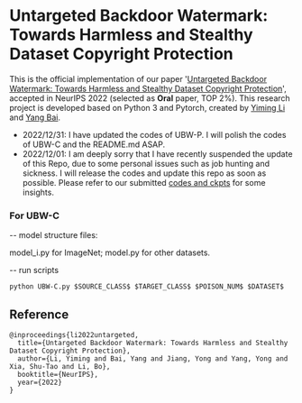 # Untargeted Backdoor Watermark: Towards Harmless and Stealthy Dataset Copyright Protection

This is the official implementation of our paper '[Untargeted Backdoor Watermark: Towards Harmless and Stealthy Dataset Copyright Protection](https://www.researchgate.net/publication/363766436_Untargeted_Backdoor_Watermark_Towards_Harmless_and_Stealthy_Dataset_Copyright_Protection)', accepted in NeurIPS 2022 (selected as **Oral** paper, TOP 2%). This research project is developed based on Python 3 and Pytorch, created by [Yiming Li](http://liyiming.tech/) and [Yang Bai](https://scholar.google.com.sg/citations?user=wBH_Q1gAAAAJ&hl=zh-CN).

- 2022/12/31: I have updated the codes of UBW-P. I will polish the codes of UBW-C and the README.md ASAP.
- 2022/12/01: I am deeply sorry that I have recently suspended the update of this Repo, due to some personal issues such as job hunting and sickness. I will release the codes and update this repo as soon as possible. Please refer to our submitted [codes and ckpts](https://www.dropbox.com/sh/djm0zehxwrwxbae/AAB6E19WFkVY9RwtHxv2Enfba?dl=0) for some insights.


### For UBW-C
-- model structure files:

model_i.py for ImageNet; 
model.py for other datasets.

-- run scripts
```
python UBW-C.py $SOURCE_CLASS$ $TARGET_CLASS$ $POISON_NUM$ $DATASET$ 
```

## Reference
```
@inproceedings{li2022untargeted,
  title={Untargeted Backdoor Watermark: Towards Harmless and Stealthy Dataset Copyright Protection},
  author={Li, Yiming and Bai, Yang and Jiang, Yong and Yang, Yong and Xia, Shu-Tao and Li, Bo},
  booktitle={NeurIPS},
  year={2022}
}
```
